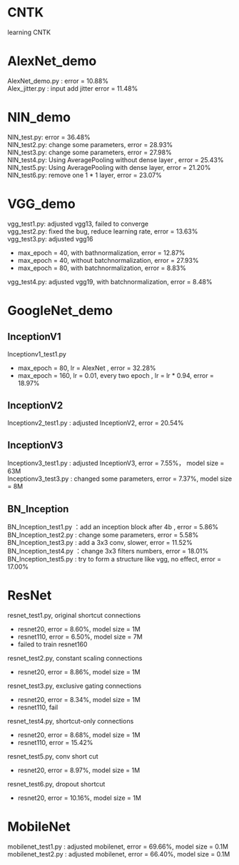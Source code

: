 
# CNTK
learning CNTK  

# AlexNet_demo  
AlexNet_demo.py  : error = 10.88%  
Alex_jitter.py  : input add jitter error = 11.48%  

# NIN_demo  
NIN_test.py: error = 36.48%  
NIN_test2.py: change some parameters, error = 28.93%  
NIN_test3.py: change some parameters, error = 27.98%  
NIN_test4.py: Using AveragePooling without dense layer , error = 25.43%  
NIN_test5.py: Using AveragePooling with dense layer, error = 21.20%
NIN_test6.py: remove one 1 * 1 layer, error = 23.07%  

# VGG_demo  
vgg_test1.py: adjusted vgg13, failed to converge  
vgg_test2.py: fixed the bug, reduce learning rate, error = 13.63%  
vgg_test3.py: adjusted vgg16  
*   max_epoch = 40, with bathnormalization, error = 12.87% 
*   max_epoch = 40, without batchnormalization, error = 27.93% 
*   max_epoch = 80, with batchnormalization, error = 8.83%

vgg_test4.py: adjusted vgg19, with batchnormalization, error = 8.48%  

# GoogleNet_demo
## InceptionV1
Inceptionv1_test1.py  
*   max_epoch = 80, lr = AlexNet , error = 32.28%
*   max_epoch = 160, lr = 0.01, every two epoch , lr = lr * 0.94, error =  18.97%

## InceptionV2
Inceptionv2_test1.py : adjusted InceptionV2, error = 20.54%  

## InceptionV3
Inceptionv3_test1.py : adjusted InceptionV3, error = 7.55%， model size = 63M  
Inceptionv3_test3.py : changed some parameters, error = 7.37%, model size = 8M  

## BN_Inception
BN_Inception_test1.py ：add an inception block after 4b , error = 5.86%  
BN_Inception_test2.py : change some parameters, error = 5.58%  
BN_Inception_test3.py : add a 3x3 conv, slower, error = 11.52%  
BN_Inception_test4.py ：change 3x3 filters numbers, error = 18.01%  
BN_Inception_test5.py : try to form a structure like vgg, no effect, error = 17.00%  

# ResNet
resnet_test1.py, original shortcut connections  
*   resnet20, error = 8.60%, model size = 1M  
*   resnet110, error = 6.50%, model size = 7M  
*   failed to train resnet160  

resnet_test2.py, constant scaling connections
*   resnet20, error = 8.86%, model size = 1M  

resnet_test3.py, exclusive gating connections  
*   resnet20, error = 8.34%, model size = 1M  
*   resnet110, fail  

resnet_test4.py, shortcut-only connections  
*   resnet20, error = 8.68%, model size = 1M  
*   resnet110, error = 15.42%  

resnet_test5.py, conv short cut  
*   resnet20, error = 8.97%, model size = 1M  

resnet_test6.py, dropout shortcut  
*   resnet20, error = 10.16%, model size = 1M  

# MobileNet
mobilenet_test1.py : adjusted mobilenet, error = 69.66%, model size = 0.1M  
mobilenet_test2.py : adjusted mobilenet, error = 66.40%, model size = 0.1M  
